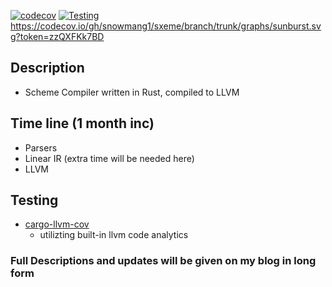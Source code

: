 [![codecov](https://codecov.io/gh/snowmang1/sxeme/branch/10-pipeline-creation/graph/badge.svg?token=zzQXFKk7BD)](https://codecov.io/gh/snowmang1/sxeme)
[![Testing](https://github.com/snowmang1/sxeme/actions/workflows/checks.yml/badge.svg?branch=trunk)](https://github.com/snowmang1/sxeme/actions/workflows/checks.yml)
https://codecov.io/gh/snowmang1/sxeme/branch/trunk/graphs/sunburst.svg?token=zzQXFKk7BD

## Description
- Scheme Compiler written in Rust, compiled to LLVM

## Time line (1 month inc)
- Parsers
- Linear IR (extra time will be needed here)
- LLVM

## Testing
- [cargo-llvm-cov](https://github.com/taiki-e/cargo-llvm-cov.git)
    - utilizting built-in llvm code analytics

### Full Descriptions and updates will be given on my blog in long form
